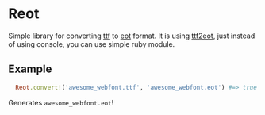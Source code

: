Reot
====

Simple library for converting [ttf](http://en.wikipedia.org/wiki/TrueType) to [eot](http://en.wikipedia.org/wiki/Embedded_OpenType) format. It is using [ttf2eot](http://code.google.com/p/ttf2eot/), just instead of using console, you can use simple ruby module.

Example
-------

```ruby
  Reot.convert!('awesome_webfont.ttf', 'awesome_webfont.eot') #=> true
```

Generates ```awesome_webfont.eot```!
